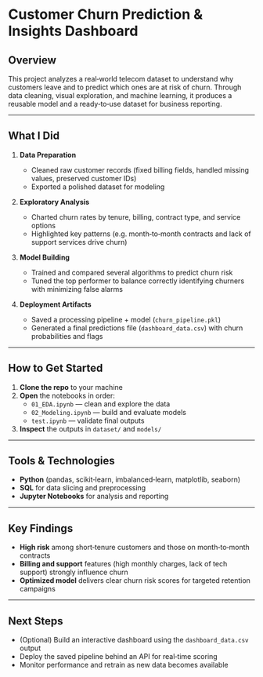 # Customer Churn Prediction & Insights Dashboard

## Overview
This project analyzes a real‑world telecom dataset to understand why customers leave and to predict which ones are at risk of churn. Through data cleaning, visual exploration, and machine learning, it produces a reusable model and a ready‑to‑use dataset for business reporting.

---

## What I Did

1. **Data Preparation**  
   - Cleaned raw customer records (fixed billing fields, handled missing values, preserved customer IDs)  
   - Exported a polished dataset for modeling  

2. **Exploratory Analysis**  
   - Charted churn rates by tenure, billing, contract type, and service options  
   - Highlighted key patterns (e.g. month‑to‑month contracts and lack of support services drive churn)  

3. **Model Building**  
   - Trained and compared several algorithms to predict churn risk  
   - Tuned the top performer to balance correctly identifying churners with minimizing false alarms  

4. **Deployment Artifacts**  
   - Saved a processing pipeline + model (`churn_pipeline.pkl`)  
   - Generated a final predictions file (`dashboard_data.csv`) with churn probabilities and flags  



---

## How to Get Started

1. **Clone the repo** to your machine  
2. **Open** the notebooks in order:
   - `01_EDA.ipynb` — clean and explore the data  
   - `02_Modeling.ipynb` — build and evaluate models  
   - `test.ipynb` — validate final outputs  
3. **Inspect** the outputs in `dataset/` and `models/`

---

## Tools & Technologies

- **Python** (pandas, scikit‑learn, imbalanced‑learn, matplotlib, seaborn)  
- **SQL** for data slicing and preprocessing  
- **Jupyter Notebooks** for analysis and reporting  

---

## Key Findings

- **High risk** among short‑tenure customers and those on month‑to‑month contracts  
- **Billing and support** features (high monthly charges, lack of tech support) strongly influence churn  
- **Optimized model** delivers clear churn risk scores for targeted retention campaigns  

---

## Next Steps

- (Optional) Build an interactive dashboard using the `dashboard_data.csv` output  
- Deploy the saved pipeline behind an API for real‑time scoring  
- Monitor performance and retrain as new data becomes available  

